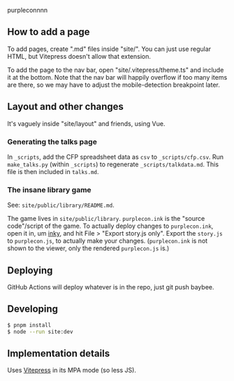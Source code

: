 purpleconnnn


## How to add a page

To add pages, create ".md" files inside "site/".
You can just use regular HTML, but Vitepress doesn't allow that extension.

To add the page to the nav bar, open "site/.vitepress/theme.ts" and include it at the bottom.
Note that the nav bar will happily overflow if too many items are there, so we may have to adjust the mobile-detection breakpoint later.

## Layout and other changes

It's vaguely inside "site/layout" and friends, using Vue.

### Generating the talks page
In `_scripts`, add the CFP spreadsheet data as `csv` to `_scripts/cfp.csv`. Run `make_talks.py` (within `_scripts`) to regenerate `_scripts/talkdata.md`. This file is then included in `talks.md`.

### The insane library game

See: `site/public/library/README.md`.

The game lives in `site/public/library`. `purplecon.ink` is the "source code"/script of the game. To actually deploy changes to `purplecon.ink`, open it in, um [inky](https://github.com/inkle/inky), and hit File > "Export story.js only". Export the `story.js` to `purplecon.js`, to actually make your changes. (`purplecon.ink` is not shown to the viewer, only the rendered `purplecon.js` is.)

## Deploying
GitHub Actions will deploy whatever is in the repo, just git push baybee.

## Developing

```bash
$ pnpm install
$ node --run site:dev
```

## Implementation details
Uses [Vitepress](https://vitepress.dev/) in its MPA mode (so less JS).
